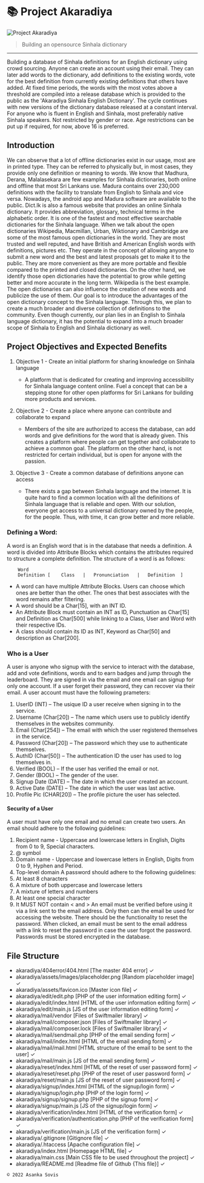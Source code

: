 # 📚 Project Akaradiya

![Project Akaradiya](https://user-images.githubusercontent.com/46389631/194695742-6f123684-f9e5-4487-ac50-eb41ff499592.png)
> Building an opensource Sinhala dictionary

---

Building a database of Sinhala definitions for an English dictionary using crowd sourcing. Anyone can create an account using their email. They can later add words to the dictionary, add definitions to the existing words, vote for the best definition from currently existing definitions that others have added. At fixed time periods, the words with the most votes above a threshold are compiled into a release database which is provided to the public as the 'Akaradiya Sinhala English Dictionary'. The cycle continues with new versions of the dictionary database released at a constant interval.
For anyone who is fluent in English and Sinhala, most preferably native Sinhala speakers. Not restricted by gender or race. Age restrictions can be put up if required, for now, above 16 is preferred.

## Introduction
We can observe that a lot of offline dictionaries exist in our usage, most are in printed type. They can be referred to physically but, in most cases, they provide only one definition or meaning to words. We know that Madhura, Derana, Malalasekara are few examples for Sinhala dictionaries, both online and offline that most Sri Lankans use.
Madura contains over 230,000 definitions with the facility to translate from English to Sinhala and vice versa. Nowadays, the android app and Madura software are available to the public.
Dict.lk is also a famous website that provides an online Sinhala dictionary. It provides abbreviation, glossary, technical terms in the alphabetic order. It is one of the fastest and most effective searchable dictionaries for the Sinhala language.
When we talk about the open dictionaries Wikipedia, Macmillan, Urban, Wiktionary and Cambridge are some of the most famous open dictionaries in the world. They are most trusted and well reputed, and have British and American English words with definitions, pictures etc. They operate in the concept of allowing anyone to submit a new word and the best and latest proposals get to make it to the public. They are more convenient as they are more portable and flexible compared to the printed and closed dictionaries.
On the other hand, we identify those open dictionaries have the potential to grow while getting better and more accurate in the long term. Wikipedia is the best example. The open dictionaries can also influence the creation of new words and publicize the use of them.
Our goal is to introduce the advantages of the open dictionary concept to the Sinhala language. Through this, we plan to create a much broader and diverse collection of definitions to the community.
Even though currently, our plan lies in an English to Sinhala language dictionary, it has the potential to expand into a much broader scope of Sinhala to English and Sinhala dictionary as well.

## Project Objectives and Expected Benefits
1.	Objective 1 - Create an initial platform for sharing knowledge on Sinhala language
    - A platform that is dedicated for creating and improving accessibility for Sinhala language content online. Fuel a concept that can be a stepping stone for other open platforms for Sri Lankans for building more products and services. 

2.	Objective 2 - Create a place where anyone can contribute and collaborate to expand
    - Members of the site are authorized to access the database, can add words and give definitions for the word that is already given. This creates a platform where people can get together and collaborate to achieve a common goal. The platform on the other hand, is not restricted for certain individual, but is open for anyone with the passion.

3.	Objective 3 - Create a common database of definitions anyone can access
    - There exists a gap between Sinhala language and the internet. It is quite hard to find a common location with all the definitions of Sinhala language that is reliable and open. With our solution, everyone get access to a universal dictionary owned by the people, for the people. Thus, with time, it can grow better and more reliable.

### Defining a Word:
A word is an English word that is in the database that needs a definition. A word is divided into Attribute Blocks which contains the attributes required to structure a complete definition. The structure of a word is as follows:

```
    Word
    Definition [	Class	|	Pronunciation	|	Definition	]
```
- A word can have multiple Attribute Blocks. Users can choose which ones are better than the other. The ones that best associates with the word remains after filtering.
- A word should be a Char[15], with an INT ID.
- An Attribute Block must contain an INT as ID, Punctuation as Char[15] and Definition as Char[500] while linking to a Class, User and Word with their respective IDs.
- A class should contain its ID as INT, Keyword as Char[50] and description as Char[200].

### Who is a User
A user is anyone who signup with the service to interact with the database, add and vote definitions, words and to earn badges and jump through the leaderboard. They are signed in via the email and one email can signup for only one account. If a user forget their password, they can recover via their email.
A user account must have the following prameters:

1.	UserID (INT) – The usique ID a user receive when signing in to the service.
2.	Username (Char[20]) – The name which users use to publicly identify themselves in the websites community.
3.	Email (Char[254]) – The email with which the user registered themselves in the service.
4.	Password (Char[20]) – The password which they use to authenticate themselves.
5.	AuthID (Char[50]) – The authentication ID the user has used to log themselves in.
6.	Verified (BOOL) – If the user has verified the email or not.
7.	Gender (BOOL) – The gender of the user.
8.	Signup Date (DATE) – The date in which the user created an account.
9.	Active Date (DATE) – The date in which the user was last active.
10.	Profile Pic (CHAR[20]) – The profile picture the user has selected.

#### Security of a User
A user must have only one email and no email can create two users.
An email should adhere to the following guidelines:
1.	Recipient name - Uppercase and lowercase letters in English, Digits from 0 to 9, Special characters.
2.	@ symbol
3.	Domain name - Uppercase and lowercase letters in English, Digits from 0 to 9, Hyphen and Period.
4.	Top-level domain
A password should adhere to the following guidelines:
1.	At least 8 characters
2.	A mixture of both uppercase and lowercase letters
3.	A mixture of letters and numbers
4.	At least one special character
5.	It MUST NOT contain < and >
An email must be verified before using it via a link sent to the email address. Only then can the email be used for accessing the website.
There should be the functionality to reset the password. When clicked, an email must be sent to the email address with a link to reset the password in case the user forgot the password.
Passwords must be stored encrypted in the database.

## File Structure
- akaradiya/404error/404.html [The master 404 error] ✓
- akaradiya/assets/images/placeholder.png [Random placeholder image] ✓
- akaradiya/assets/favicon.ico [Master icon file] ✓
- akaradiya/edit/edit.php [PHP of the user information editing form] ✓
- akaradiya/edit/index.html [HTML of the user information editing form] ✓
- akaradiya/edit/main.js [JS of the user information editing form] ✓
- akaradiya/mail/vendor [Files of Swiftmailer library] ✓
- akaradiya/mail/composer.json [Files of Swiftmailer library] ✓
- akaradiya/mail/composer.lock [Files of Swiftmailer library] ✓
- akaradiya/mail/sendmail.php [PHP of the email sending form] ✓
- akaradiya/mail/index.html [HTML of the email sending form] ✓
- akaradiya/mail/mail.html [HTML structure of the email to be sent to the user] ✓
- akaradiya/mail/main.js [JS of the email sending form] ✓
- akaradiya/reset/index.html [HTML of the reset of user password form] ✓
- akaradiya/reset/reset.php [PHP of the reset of user password form] ✓
- akaradiya/reset/main.js [JS of the reset of user password form] ✓
- akaradiya/signup/index.html [HTML of the signup/login form] ✓
- akaradiya/signup/login.php [PHP of the login form] ✓
- akaradiya/signup/signup.php [PHP of the signup form] ✓
- akaradiya/signup/main.js [JS of the signup/login form] ✓
- akaradiya/verification/index.html [HTML of the verification form] ✓
- akaradiya/verification/authentication.php [PHP of the verification form] ✓
- akaradiya/verification/main.js [JS of the verification form] ✓
- akaradiya/.gitignore [Gitignore file] ✓
- akaradiya/.htaccess [Apache configuration file] ✓
- akaradiya/index.html [Homepage HTML file] ✓
- akaradiya/main.css [Main CSS file to be used throughout the project] ✓
- akaradiya/README.md [Readme file of Github {This file}] ✓

`© 2022 Asanka Sovis`
